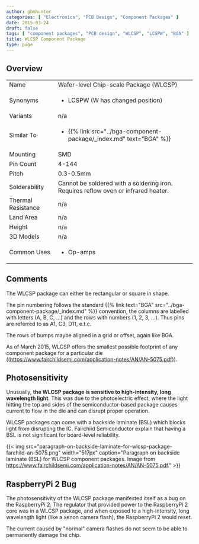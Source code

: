 ```yaml
---
author: gbmhunter
categories: [ "Electronics", "PCB Design", "Component Packages" ]
date: 2015-03-24
draft: false
tags: [ "component packages", "PCB design", "WLCSP", "LCSPW", "BGA" ]
title: WLCSP Component Package
type: page
---
```


## Overview


<table>
<tbody >
<tr >
<td >Name</td>
<td >Wafer-level Chip-scale Package (WLCSP)</td>
</tr>
<tr >
<td >Synonyms</td>
<td >
<ul>
	<li>LCSPW (W has changed position)</li>
</ul>
</td>
</tr>
<tr >

<td >Variants
</td>

<td > n/a
</td>
</tr>
<tr >
<td >Similar To</td>
<td>
	<ul>
		<li>{{% link src="../bga-component-package/_index.md" text="BGA" %}}</li>
	</ul>
</td>
</tr>
<tr >

<td >Mounting
</td>

<td >SMD
</td>
</tr>
<tr >

<td >Pin Count
</td>

<td >4-144
</td>
</tr>
<tr >

<td >Pitch
</td>

<td >0.3-0.5mm
</td>
</tr>
<tr >

<td >Solderability
</td>

<td >Cannot be soldered with a soldering iron. Requires reflow oven or infrared heater.
</td>
</tr>
<tr >

<td >Thermal Resistance
</td>

<td >n/a
</td>
</tr>
<tr >

<td >Land Area
</td>

<td >n/a
</td>
</tr>
<tr >

<td >Height
</td>

<td >n/a
</td>
</tr>
<tr >

<td >3D Models
</td>

<td > n/a
</td>
</tr>
<tr >

<td >Common Uses
</td>

<td >
<ul>
<li>Op-amps</li>
</ul>
</td>
</tr>
</tbody>
</table>

## Comments

The WLCSP package can either be rectangular or square in shape.

The pin numbering follows the standard {{% link text="BGA" src="../bga-component-package/_index.md" %}} convention, the columns are labelled with letters (A, B, C, ...) and the rows with numbers (1, 2, 3, ...). Thus pins are referred to as A1, C3, D11, e.t.c.

The rows of bumps maybe aligned in a grid or offset, again like BGA.

As of March 2015, WLCSP offers the smallest possible footprint of any component package for a particular die ((https://www.fairchildsemi.com/application-notes/AN/AN-5075.pdf)).

## Photosensitivity

Unusually, **the WLCSP package is sensitive to high-intensity, long wavelength light**. This was due to the photoelectric effect, where the light hitting the top and sides of the semiconductor-based package causes current to flow in the die and can disrupt proper operation.

WLCSP packages can come with a backside laminate (BSL) which blocks light from disrupting the IC. Fairchild Semiconductor explain that having a BSL is not significant for board-level reliability.

{{< img src="paragraph-on-backside-laminate-for-wlcsp-package-farchild-an-5075.png" width="517px" caption="Paragraph on backside laminate (BSL) for WLCSP component packages. Image from https://www.fairchildsemi.com/application-notes/AN/AN-5075.pdf."  >}}

## RaspberryPi 2 Bug

The photosensitivity of the WLCSP package manifested itself as a bug on the RaspberryPi 2. The regulator that provided power to the RaspberryPi 2 core was in a WLCSP package, and when exposed to a high-intensity, long wavelength light (like a xenon camera flash), the RaspberryPi 2 would reset.

The current caused by "normal" camera flashes do not seem to be able to permanently damage the chip.